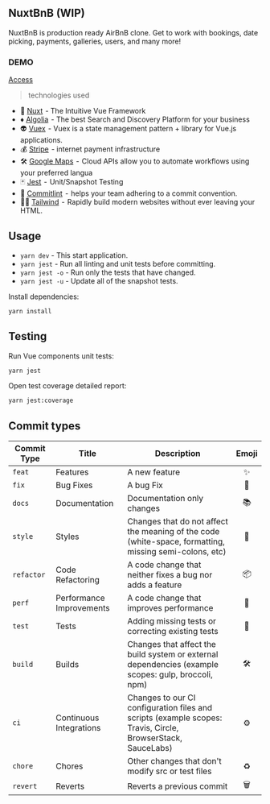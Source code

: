 ## NuxtBnB (WIP)

NuxtBnB is production ready AirBnB clone. Get to work with bookings, date picking, payments, galleries, users, and many more!

### DEMO
[Access](https://nuxtbnb.gabrielcaiana.vercel.app/)

> technologies used

-   💚 [Nuxt](https://nuxtjs.org/)  - The Intuitive Vue Framework
-   ♦️ [Algolia](https://www.algolia.com/)  - The best Search and Discovery Platform for your business
-   👽 [Vuex](https://vuex.vuejs.org/)  - Vuex is a state management pattern + library for Vue.js applications.
-   💰 [Stripe](https://pinia.vuejs.org/)  - internet payment infrastructure
-   🛠 [Google Maps](https://developers.google.com/maps?hl=pt-br)  -  Cloud APIs allow you to automate workflows using your preferred langua
-   🃏 [Jest](https://jestjs.io/)  -  Unit/Snapshot Testing
-   🧩 [Commitlint](https://commitlint.js.org/#/)  -  helps your team adhering to a commit convention.
-   🐻‍❄️ [Tailwind](https://tailwindcss.com/)  -  Rapidly build modern websites without ever leaving your HTML.

## Usage

-   `yarn dev` - This start application.
-   `yarn jest` - Run all linting and unit tests before committing.
-   `yarn jest -o` - Run only the tests that have changed.
-   `yarn jest -u` - Update all of the snapshot tests.


Install dependencies:

```sh
yarn install
```

## Testing

Run Vue components unit tests:

```sh
yarn jest
```

Open test coverage detailed report:

```sh
yarn jest:coverage
```
## Commit types

| Commit Type | Title                    | Description                                                                                                 | Emoji |
| ----------- | ------------------------ | ----------------------------------------------------------------------------------------------------------- | :---: |
| `feat`      | Features                 | A new feature                                                                                               |   ✨   |
| `fix`       | Bug Fixes                | A bug Fix                                                                                                   |   🐛   |
| `docs`      | Documentation            | Documentation only changes                                                                                  |   📚   |
| `style`     | Styles                   | Changes that do not affect the meaning of the code (white-space, formatting, missing semi-colons, etc)      |   💎   |
| `refactor`  | Code Refactoring         | A code change that neither fixes a bug nor adds a feature                                                   |   📦   |
| `perf`      | Performance Improvements | A code change that improves performance                                                                     |   🚀   |
| `test`      | Tests                    | Adding missing tests or correcting existing tests                                                           |   🚨   |
| `build`     | Builds                   | Changes that affect the build system or external dependencies (example scopes: gulp, broccoli, npm)         |   🛠   |
| `ci`        | Continuous Integrations  | Changes to our CI configuration files and scripts (example scopes: Travis, Circle, BrowserStack, SauceLabs) |   ⚙️   |
| `chore`     | Chores                   | Other changes that don't modify src or test files                                                           |   ♻️   |
| `revert`    | Reverts                  | Reverts a previous commit                                                                                   |   🗑   |


